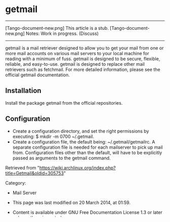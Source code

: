 getmail
=======

  

  ------------------------ ------------------------ ------------------------
  [Tango-document-new.png] This article is a stub.  [Tango-document-new.png]
                           Notes: Work in progress. 
                           (Discuss)                
  ------------------------ ------------------------ ------------------------

getmail is a mail retriever designed to allow you to get your mail from
one or more mail accounts on various mail servers to your local machine
for reading with a minimum of fuss. getmail is designed to be secure,
flexible, reliable, and easy-to-use. getmail is designed to replace
other mail retrievers such as fetchmail. For more detailed information,
please see the official getmail documentation.

Installation
------------

Install the package getmail from the official repositories.

Configuration
-------------

-   Create a configuration directory, and set the right permissions by
    executing: $ mkdir -m 0700 ~/.getmail.
-   Create a configuration file, the default being:
    ~/.getmail/getmailrc. A separate configuration file is needed for
    each mailserver to pick up mail from. Configuration files other than
    the default, will have to be explicitly passed as arguments to the
    getmail command.

Retrieved from
"https://wiki.archlinux.org/index.php?title=Getmail&oldid=305753"

Category:

-   Mail Server

-   This page was last modified on 20 March 2014, at 01:59.
-   Content is available under GNU Free Documentation License 1.3 or
    later unless otherwise noted.
-   Privacy policy
-   About ArchWiki
-   Disclaimers
